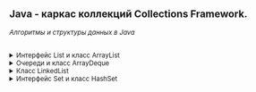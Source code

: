<small>

## Java - каркас коллекций Collections Framework.
###### *Алгоритмы и структуры данных в Java*

<details><summary>Интерфейс List и класс ArrayList</summary>

><details><summary>Интерфейс List</summary>
> 
>Интерфейс **List** определяет, что это должен быть любой класс, реализующий данный интерфейс, который должен обеспечить конкретный набор методов, включая add, get, remove и еще около 20.
>
>Реализации ArrayList и LinkedList предоставляют эти методы, поэтому их можно использовать как взаимозаменяемые. Метод, написанный для работы с List, будет работать с ArrayList, LinkedList или любым другим объектом, который реализует List.
>
>Наиболее часто используемые методы интерфейса List:  
>* **void add(int index, E obj)**: добавляет в список по индексу index объект obj
>* **boolean addAll(int index, Collection<? extends E> col)**: добавляет в список по индексу index все элементы коллекции col. Если в результате добавления список был изменен, то возвращается true, иначе возвращается false
>* **E get(int index)**: возвращает объект из списка по индексу index
>* **int indexOf(Object obj)**: возвращает индекс первого вхождения объекта obj в список. Если объект не найден, то возвращается -1
>* **int lastIndexOf(Object obj)**: возвращает индекс последнего вхождения объекта obj в список. Если объект не найден, то возвращается -1
>* **ListIterator<E> listIterator()**: возвращает объект ListIterator для обхода элементов списка
>* **static <E> List<E> of(элементы)**: создает из набора элементов объект List
>* **E remove(int index)**: удаляет объект из списка по индексу index, возвращая при этом удаленный объект
>* **E set(int index, E obj)**: присваивает значение объекта obj элементу, который находится по индексу index
>* **void sort(Comparator<? super E> comp)**: сортирует список с помощью компаратора comp
>* **List<E> subList(int start, int end)**: получает набор элементов, которые находятся в списке между индексами start и end
>
></details>
>
>**Класс ArrayList** 
>
>Класс *ArrayList* представляет простой список, аналогичный массиву, за исключением, того что количество элементов в нем не фиксировано.  
>Конструкторы *ArrayList*:
>```
>ArrayList(): создает пустой список
>ArrayList(Collection <? extends E> col): создает список, в который добавляются все элементы коллекции col
>ArrayList(int capacity): создает список, который имеет начальную емкость capacity
>```
>Емкость в ArrayList представляет размер массива, который будет использоваться для хранения объектов. При добавлении элементов фактически происходит перераспределение памяти - создание нового массива и копирование в него элементов из старого массива. Изначальное задание емкости ArrayList позволяет снизить подобные перераспределения памяти, тем самым повышая производительность.
>
>[ArrayListDemo - Пример использования класса ArrayList и его методов](https://github.com/aykononov/JavaCollections/blob/master/src/InterfaceList/ArrayListDemo.java "Посмотреть пример Java")  
>
>Мы можем свободно добавлять в объект ArrayList дополнительные объекты, в отличие от массива, однако в реальности ArrayList использует для хранения объектов опять же массив. По умолчанию данный массив предназначен для 10 объектов. Если в процессе программы добавляется гораздо больше, то создается новый массив, который может вместить в себя все количество. *Подобные перераспределения памяти уменьшают производительность*. Поэтому если мы точно знаем, что у нас список не будет содержать больше определенного количества элементов, например, 25, то мы можем сразу же явным образом установить это количество, в конструкторе:  
>```java
>ArrayList<String> users = new ArrayList<String>(25);
>```
>
>**Задача**:  
>Нужно заполнить два списка четными числами, первый от 4 до 20 с отступлением в 4.  
>Второй от 2 до 20 с отступлением в 2.  
>В первом списке результат должен быть: 4, 8, 12, 16, 20.  
>Во втором : 2, 4, 6, 8, 10, 12, 14, 16, 18, 20.  
>Далее удалить из коллекций те цифры которые не повторяются.  
>Таким образом во втором списке останутся те элементы, которые присутствуют в первом списке.  
>Резульат должен быть: 4, 8, 12, 16, 20.
>  
>[ArrayListNumber - Пример решения задачи с применением ArrayList](https://github.com/aykononov/JavaCollections/blob/master/src/InterfaceList/ArrayListNumber.java "Посмотреть пример Java")
>
</details>

<details><summary>Очереди и класс ArrayDeque</summary>

>*Очереди* представляют структуру данных, работающую по принципу FIFO (first in - first out). То есть элемент первым *добавлен* в коллекцию и первым он из нее *удаляется*. Это стандартная модель *однонаправленной* очереди. Также бывают и *двунаправленные* - это такие очереди, в которых мы можем добавить элемент как в *начало* коллекции, так и в *конец*. Такиим же образом можем удалить элемент не только в конце коллекции, но и в начале.
>
>Особенностью классов очередей является то, что они реализуют специальные интерфейсы *Queue* или *Deque*.
>
><details><summary>Интерфейс Queue</summary>
>  
>Обобщенный интерфейс Queue<E> расширяет базовый интерфейс Collection и определяет поведение класса в качестве *однонаправленной* очереди. Свою функциональность он раскрывает через следующие методы:  
>* **E element()**: возвращает, но не удаляет, элемент из начала очереди. Если очередь пуста, генерирует исключение NoSuchElementException
>* **boolean offer(E obj)**: добавляет элемент obj в конец очереди. Если элемент удачно добавлен, возвращает true, иначе - false  
>* **E peek()**: возвращает без удаления элемент из начала очереди. Если очередь пуста, возвращает значение null  
>* **E poll()**: возвращает с удалением элемент из начала очереди. Если очередь пуста, возвращает значение null  
>* **E remove()**: возвращает с удалением элемент из начала очереди. Если очередь пуста, генерирует исключение NoSuchElementException  
>
>Таким образом, у всех классов, которые реализуют данный интерфейс, будет метод *offer* для добавления в очередь, метод *poll* для извлечения элемента из *начала* очереди, и методы *peek* и *element*, позволяющие просто *получить* элемент из начала очереди.
></details>
>
><details><summary>Интерфейс Deque</summary>
>  
>Интерфейс *Deque* расширяет вышеописанный интерфейс *Queue* и определяет поведение *двунаправленной очереди*, которая работает как обычная однонаправленная очередь, либо как *стек*, действующий по принципу LIFO (последний вошел - первый вышел).  
>Интерфейс Deque определяет следующие методы:  
>* **void addFirst(E obj)**: добавляет элемент в начало очереди  
>* **void addLast(E obj)**: добавляет элемент obj в конец очереди  
>* **E getFirst()**: возвращает без удаления элемент из головы очереди. Если очередь пуста, генерирует исключение NoSuchElementException  
>* **E getLast()**: возвращает без удаления последний элемент очереди. Если очередь пуста, генерирует исключение NoSuchElementException  
>* **boolean offerFirst(E obj)**: добавляет элемент obj в самое начало очереди. Если элемент удачно добавлен, возвращает true, иначе - false  
>* **boolean offerLast(E obj)**: добавляет элемент obj в конец очереди. Если элемент удачно добавлен, возвращает true, иначе - false  
>* **E peekFirst()**: возвращает без удаления элемент из начала очереди. Если очередь пуста, возвращает значение null  
>* **E peekLast()**: возвращает без удаления последний элемент очереди. Если очередь пуста, возвращает значение null  
>* **E pollFirst()**: возвращает с удалением элемент из начала очереди. Если очередь пуста, возвращает значение null  
>* **E pollLast()**: возвращает с удалением последний элемент очереди. Если очередь пуста, возвращает значение null  
>* **E pop()**: возвращает с удалением элемент из начала очереди. Если очередь пуста, генерирует исключение NoSuchElementException  
>* **void push(E element)**: добавляет элемент в самое начало очереди  
>* **E removeFirst()**: возвращает с удалением элемент из начала очереди. Если очередь пуста, генерирует исключение NoSuchElementException  
>* **E removeLast()**: возвращает с удалением элемент из конца очереди. Если очередь пуста, генерирует исключение NoSuchElementException  
>* **boolean removeFirstOccurrence(Object obj)**: удаляет первый встреченный элемент obj из очереди. Если удаление произшло, то возвращает true, иначе возвращает false  
>* **boolean removeLastOccurrence(Object obj)**: удаляет последний встреченный элемент obj из очереди. Если удаление произшло, то возвращает true, иначе возвращает false  
>
>Таким образом, наличие методов *pop* и *push* позволяет классам, реализующим этот элемент, действовать в качестве *стека*. В тоже время имеющийся функционал также позволяет создавать *двунаправленные очереди*, что делает классы, применяющие данный интерфейс, довольно гибкими.
>
></details>
>
>**Класс ArrayDeque**
>
>Класс *ArrayDeque<E>* представляет обобщенную двунаправленную очередь, наследуя функционал от класса AbstractCollection и применяя интерфейс Deque.
>В классе ArrayDeque определены следующие конструкторы:  
>```java
>ArrayDeque(): создает пустую очередь
>ArrayDeque(Collection<? extends E> col): создает очередь, наполненную элементами из коллекции col
>ArrayDeque(int capacity): создает очередь с начальной емкостью capacity. 
>```  
>Если мы явно не указываем начальную емкость, то емкость по умолчанию будет равна 16.
>
>[ArrayDequeDemo - Пример использования ArrayDequeDemo](https://github.com/aykononov/JavaCollections/blob/master/src/InterfaceList/ArrayDequeDemo.java "Посмотреть пример Java")
>
</details>

<details><summary>Класс LinkedList</summary>

>Обобщенный класс **LinkedList<E>** представляет структуру данных в виде *связанного списка*. Он наследуется от класса AbstractSequentialList и реализует интерфейсы *List*, *Dequeue* и *Queue*. То есть он соединяет функциональность работы со *списком* и фукциональность *очереди*.
>Класс LinkedList имеет следующие конструкторы:
>```java
>LinkedList(): создает пустой список
>LinkedList(Collection<? extends E> col): создает список, в который добавляет все элементы коллекции col
>```
>*LinkedList* содержит все методы, которые определены в интерфейсах List, Queue, Deque вот некторые из них:  
>* **addFirst() / offerFirst()**: добавляет элемент в начало списка  
>* **addLast() / offerLast()**: добавляет элемент в конец списка  
>* **removeFirst() / pollFirst()**: удаляет первый элемент из начала списка  
>* **removeLast() / pollLast()**: удаляет последний элемент из конца списка  
>* **getFirst() / peekFirst()**: получает первый элемент  
>* **getLast() / peekLast()**: получает последний элемент  
>
>Примемр связанного списка LinkedList:
>
>[LinkedListDemo - Пример использования класса LinkedList и его методов](https://github.com/aykononov/JavaCollections/blob/master/src/InterfaceList/LinkedListDemo.java "Посмотреть пример Java")  
</details>

<details><summary>Интерфейс Set и класс HashSet</summary>

>Интерфейс **Set** расширяет интерфейс *Collection* и представляет набор уникальных элементов, не допуская дублирования. **Set** не добавляет новых методов, а только вносит изменения в унаследованные методы. Например, метод add() добавляет элемент в коллекцию и возвращает true, если в коллекции не было такого элемента.
>
>Обобщенный класс **HashSet** представляет хеш-таблицу. Он наследует свой функционал от класса *AbstractSet* и реализует интерфейс *Set*.
>
>Хеш-таблица представляет такую структуру данных, в которой все объекты имеют уникальный ключ или хеш-код. Данный ключ позволяет уникально идентифицировать объект в таблице.
>
>Для создания объекта HashSet можно воспользоваться одним из следующих конструкторов:  
>```java
>HashSet(): создает пустой список
>HashSet(Collection<? extends E> col): создает хеш-таблицу, в которую добавляет все элементы коллекции col
>HashSet(int capacity): параметр capacity указывает начальную емкость таблицы, которая по умолчанию равна 16
>HashSet(int capacity, float koef): параметр koef или коэффициент заполнения, значение которого должно быть в пределах от 0.0 до 1.0, 
>```  
>Коэффициент заполнения указывает, насколько должна быть заполнена емкость объектами прежде чем произойдет ее расширение. Например, коэффициент 0.75 указывает, что при заполнении емкости на 3/4 произойдет ее расширение.
>
>Класс HashSet реализует те методы, которые объявлены в родительских классах и применяемых интерфейсах:
>
>[HashSetDemo - Пример использования класса HashSet](https://github.com/aykononov/JavaCollections/blob/master/src/InterfaceSet/HashSetDemo.java "Посмотреть пример Java")
</details>



</small>